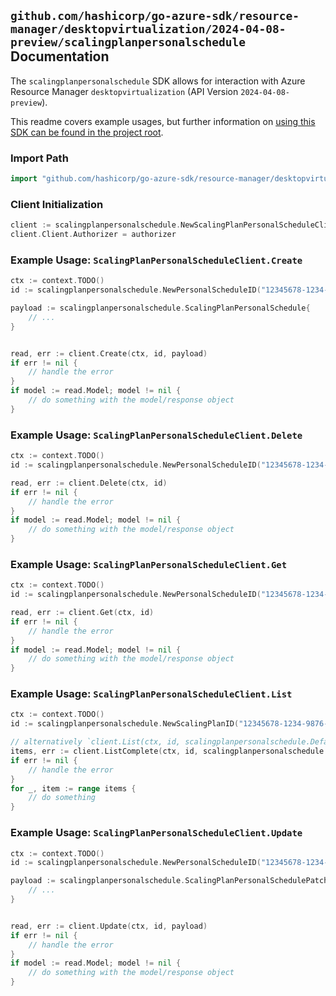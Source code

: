 
## `github.com/hashicorp/go-azure-sdk/resource-manager/desktopvirtualization/2024-04-08-preview/scalingplanpersonalschedule` Documentation

The `scalingplanpersonalschedule` SDK allows for interaction with Azure Resource Manager `desktopvirtualization` (API Version `2024-04-08-preview`).

This readme covers example usages, but further information on [using this SDK can be found in the project root](https://github.com/hashicorp/go-azure-sdk/tree/main/docs).

### Import Path

```go
import "github.com/hashicorp/go-azure-sdk/resource-manager/desktopvirtualization/2024-04-08-preview/scalingplanpersonalschedule"
```


### Client Initialization

```go
client := scalingplanpersonalschedule.NewScalingPlanPersonalScheduleClientWithBaseURI("https://management.azure.com")
client.Client.Authorizer = authorizer
```


### Example Usage: `ScalingPlanPersonalScheduleClient.Create`

```go
ctx := context.TODO()
id := scalingplanpersonalschedule.NewPersonalScheduleID("12345678-1234-9876-4563-123456789012", "example-resource-group", "scalingPlanName", "personalScheduleName")

payload := scalingplanpersonalschedule.ScalingPlanPersonalSchedule{
	// ...
}


read, err := client.Create(ctx, id, payload)
if err != nil {
	// handle the error
}
if model := read.Model; model != nil {
	// do something with the model/response object
}
```


### Example Usage: `ScalingPlanPersonalScheduleClient.Delete`

```go
ctx := context.TODO()
id := scalingplanpersonalschedule.NewPersonalScheduleID("12345678-1234-9876-4563-123456789012", "example-resource-group", "scalingPlanName", "personalScheduleName")

read, err := client.Delete(ctx, id)
if err != nil {
	// handle the error
}
if model := read.Model; model != nil {
	// do something with the model/response object
}
```


### Example Usage: `ScalingPlanPersonalScheduleClient.Get`

```go
ctx := context.TODO()
id := scalingplanpersonalschedule.NewPersonalScheduleID("12345678-1234-9876-4563-123456789012", "example-resource-group", "scalingPlanName", "personalScheduleName")

read, err := client.Get(ctx, id)
if err != nil {
	// handle the error
}
if model := read.Model; model != nil {
	// do something with the model/response object
}
```


### Example Usage: `ScalingPlanPersonalScheduleClient.List`

```go
ctx := context.TODO()
id := scalingplanpersonalschedule.NewScalingPlanID("12345678-1234-9876-4563-123456789012", "example-resource-group", "scalingPlanName")

// alternatively `client.List(ctx, id, scalingplanpersonalschedule.DefaultListOperationOptions())` can be used to do batched pagination
items, err := client.ListComplete(ctx, id, scalingplanpersonalschedule.DefaultListOperationOptions())
if err != nil {
	// handle the error
}
for _, item := range items {
	// do something
}
```


### Example Usage: `ScalingPlanPersonalScheduleClient.Update`

```go
ctx := context.TODO()
id := scalingplanpersonalschedule.NewPersonalScheduleID("12345678-1234-9876-4563-123456789012", "example-resource-group", "scalingPlanName", "personalScheduleName")

payload := scalingplanpersonalschedule.ScalingPlanPersonalSchedulePatch{
	// ...
}


read, err := client.Update(ctx, id, payload)
if err != nil {
	// handle the error
}
if model := read.Model; model != nil {
	// do something with the model/response object
}
```
